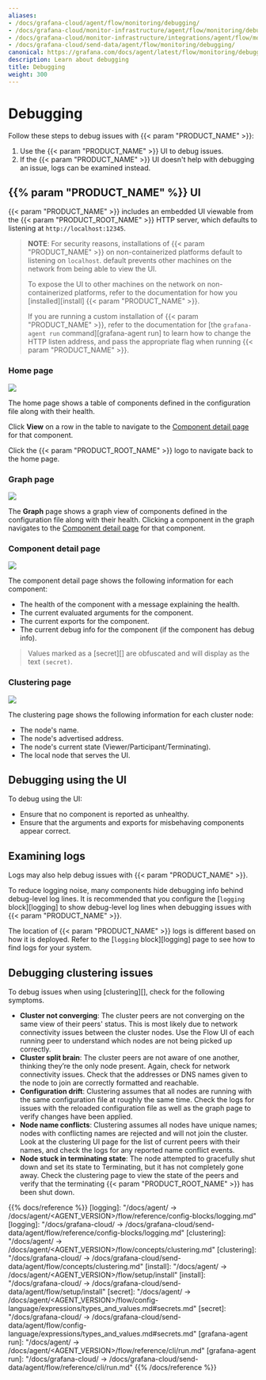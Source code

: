 ```yaml
---
aliases:
- /docs/grafana-cloud/agent/flow/monitoring/debugging/
- /docs/grafana-cloud/monitor-infrastructure/agent/flow/monitoring/debugging/
- /docs/grafana-cloud/monitor-infrastructure/integrations/agent/flow/monitoring/debugging/
- /docs/grafana-cloud/send-data/agent/flow/monitoring/debugging/
canonical: https://grafana.com/docs/agent/latest/flow/monitoring/debugging/
description: Learn about debugging
title: Debugging
weight: 300
---
```


# Debugging

Follow these steps to debug issues with {{< param "PRODUCT_NAME" >}}:

1. Use the {{< param "PRODUCT_NAME" >}} UI to debug issues.
2. If the {{< param "PRODUCT_NAME" >}} UI doesn't help with debugging an issue, logs can be examined
   instead.

## {{% param "PRODUCT_NAME" %}} UI

{{< param "PRODUCT_NAME" >}} includes an embedded UI viewable from the {{< param "PRODUCT_ROOT_NAME" >}} HTTP
server, which defaults to listening at `http://localhost:12345`.

> **NOTE**: For security reasons, installations of {{< param "PRODUCT_NAME" >}} on
> non-containerized platforms default to listening on `localhost`. default
> prevents other machines on the network from being able to view the UI.
>
> To expose the UI to other machines on the network on non-containerized
> platforms, refer to the documentation for how you [installed][install]
> {{< param "PRODUCT_NAME" >}}.
>
> If you are running a custom installation of {{< param "PRODUCT_NAME" >}}, refer to the
> documentation for [the `grafana-agent run` command][grafana-agent run] to
> learn how to change the HTTP listen address, and pass the appropriate flag
> when running {{< param "PRODUCT_NAME" >}}.

### Home page

![](../../../assets/ui_home_page.png)

The home page shows a table of components defined in the configuration file along with
their health.

Click **View** on a row in the table to navigate to the [Component detail page](#component-detail-page)
for that component.

Click the {{< param "PRODUCT_ROOT_NAME" >}} logo to navigate back to the home page.

### Graph page

![](../../../assets/ui_graph_page.png)

The **Graph** page shows a graph view of components defined in the configuration file
along with their health. Clicking a component in the graph navigates to the
[Component detail page](#component-detail-page) for that component.

### Component detail page

![](../../../assets/ui_component_detail_page.png)

The component detail page shows the following information for each component:

* The health of the component with a message explaining the health.
* The current evaluated arguments for the component.
* The current exports for the component.
* The current debug info for the component (if the component has debug info).

> Values marked as a [secret][] are obfuscated and will display as the text
> `(secret)`.

### Clustering page

![](../../../assets/ui_clustering_page.png)

The clustering page shows the following information for each cluster node:

* The node's name.
* The node's advertised address.
* The node's current state (Viewer/Participant/Terminating).
* The local node that serves the UI.

## Debugging using the UI

To debug using the UI:

* Ensure that no component is reported as unhealthy.
* Ensure that the arguments and exports for misbehaving components appear
  correct.

## Examining logs

Logs may also help debug issues with {{< param "PRODUCT_NAME" >}}.

To reduce logging noise, many components hide debugging info behind debug-level
log lines. It is recommended that you configure the [`logging` block][logging]
to show debug-level log lines when debugging issues with {{< param "PRODUCT_NAME" >}}.

The location of {{< param "PRODUCT_NAME" >}} logs is different based on how it is deployed.
Refer to the [`logging` block][logging] page to see how to find logs for your
system.

## Debugging clustering issues

To debug issues when using [clustering][], check for the following symptoms.

- **Cluster not converging**: The cluster peers are not converging on the same
  view of their peers' status. This is most likely due to network connectivity
issues between the cluster nodes. Use the Flow UI of each running peer to
understand which nodes are not being picked up correctly.
- **Cluster split brain**: The cluster peers are not aware of one another,
  thinking they’re the only node present. Again, check for network connectivity
issues. Check that the addresses or DNS names given to the node to join are
correctly formatted and reachable.
- **Configuration drift**: Clustering assumes that all nodes are running with
  the same configuration file at roughly the same time. Check the logs for
issues with the reloaded configuration file as well as the graph page to verify
changes have been applied.
- **Node name conflicts**: Clustering assumes all nodes have unique names;
  nodes with conflicting names are rejected and will not join the cluster. Look
at the clustering UI page for the list of current peers with their names, and
check the logs for any reported name conflict events.
- **Node stuck in terminating state**: The node attempted to gracefully shut
down and set its state to Terminating, but it has not completely gone away. Check
the clustering page to view the state of the peers and verify that the
terminating {{< param "PRODUCT_ROOT_NAME" >}} has been shut down.

{{% docs/reference %}}
[logging]: "/docs/agent/ -> /docs/agent/<AGENT_VERSION>/flow/reference/config-blocks/logging.md"
[logging]: "/docs/grafana-cloud/ -> /docs/grafana-cloud/send-data/agent/flow/reference/config-blocks/logging.md"
[clustering]: "/docs/agent/ -> /docs/agent/<AGENT_VERSION>/flow/concepts/clustering.md"
[clustering]: "/docs/grafana-cloud/ -> /docs/grafana-cloud/send-data/agent/flow/concepts/clustering.md"
[install]: "/docs/agent/ -> /docs/agent/<AGENT_VERSION>/flow/setup/install"
[install]: "/docs/grafana-cloud/ -> /docs/grafana-cloud/send-data/agent/flow/setup/install"
[secret]: "/docs/agent/ -> /docs/agent/<AGENT_VERSION>/flow/config-language/expressions/types_and_values.md#secrets.md"
[secret]: "/docs/grafana-cloud/ -> /docs/grafana-cloud/send-data/agent/flow/config-language/expressions/types_and_values.md#secrets.md"
[grafana-agent run]: "/docs/agent/ -> /docs/agent/<AGENT_VERSION>/flow/reference/cli/run.md"
[grafana-agent run]: "/docs/grafana-cloud/ -> /docs/grafana-cloud/send-data/agent/flow/reference/cli/run.md"
{{% /docs/reference %}}

